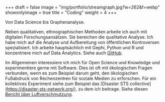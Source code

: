 +++
draft = false
image = "img/portfolio/streamgraph.jpg?w=262&f=webp"
showonlyimage = true
title = "Coding"
weight = 4
+++

Von Data Science bis Graphenanalyse.
<!--more-->
Neben qualitativen, ethnographischen Methoden arbeite ich auch mit digitalen Forschungsansätzen. Sie bereichen die qualitative Analyse.
Ich habe mich auf die Analyse und Aufbereitung von öffentlichen Kontroversen spezialisiert. Ich arbeite hauptsächlich mit Gephi, Python und R und konzentriere mich auf Data Analytics. Siehe auch [GitHub](https://github.com/LaserStefan).

Im Allgemeinen interessiere ich mich für Open Science und Knowledge und experimentiere gerne mit Software. Dies ist oft mit ökologischen Fragen verbunden, wenn es zum Beispiel darum geht, den ökologischen Fußabdruck von Rechenzentren für soziale Medien zu erforschen. Für ein kollektives Experiment siehe zum Beispiel das [Disaster STS collective] (https://disaster-sts-network.org/), zu dem ich beitrage.
Siehe diesen [Bericht über Luftverschmutzung](https://disaster-sts-network.org/content/ruhr-valley-and-delhi-megacity-air-pollution-germany-and-india).